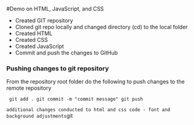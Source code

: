 #Demo on HTML, JavaScript, and CSS
- Created GIT repository
- Cloned git repo locally and changed directory (cd) to the local folder
- Created HTML
- Created CSS
- Created JavaScript
- Commit and push the changes to GitHub

### Pushing changes to git repository

From the repository root folder do the following to push changes to the remote repository

`` git add .
git commit -m "commit message"
git push``

``additional changes conducted to html and css code - font and background adjustments``git